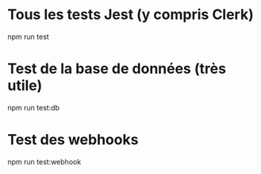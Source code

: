 # Tous les tests Jest (y compris Clerk)

npm run test

# Test de la base de données (très utile)

npm run test:db

# Test des webhooks

npm run test:webhook
